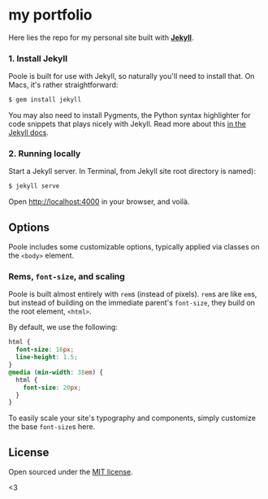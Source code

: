 # my portfolio

Here lies the repo for my personal site built with **[Jekyll](http://jekyllrb.com)**.



### 1. Install Jekyll

Poole is built for use with Jekyll, so naturally you'll need to install that. On Macs, it's rather straightforward:

```bash
$ gem install jekyll
```


You may also need to install Pygments, the Python syntax highlighter for code snippets that plays nicely with Jekyll. Read more about this [in the Jekyll docs](http://jekyllrb.com/docs/templates/#code_snippet_highlighting).

### 2. Running locally

Start a Jekyll server. In Terminal, from Jekyll site root directory is named):

```bash
$ jekyll serve
```

Open <http://localhost:4000> in your browser, and voilà.


## Options

Poole includes some customizable options, typically applied via classes on the `<body>` element.


### Rems, `font-size`, and scaling

Poole is built almost entirely with `rem`s (instead of pixels). `rem`s are like `em`s, but instead of building on the immediate parent's `font-size`, they build on the root element, `<html>`.

By default, we use the following:

```css
html {
  font-size: 16px;
  line-height: 1.5;
}
@media (min-width: 38em) {
  html {
    font-size: 20px;
  }
}

```

To easily scale your site's typography and components, simply customize the base `font-size`s here.


## License

Open sourced under the [MIT license](LICENSE.md).

<3
